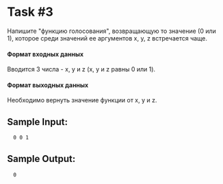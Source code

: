 # Task #3
Напишите "функцию голосования", возвращающую то значение (0 или 1), которое среди значений ее аргументов x, y, z встречается чаще.

#### Формат входных данных
Вводится 3 числа - x, y и z (x, y и z равны 0 или 1).

#### Формат выходных данных
Необходимо вернуть значение функции от x, y и z.

## Sample Input:
```bash
  0 0 1
```

## Sample Output:

```bash   
  0
```